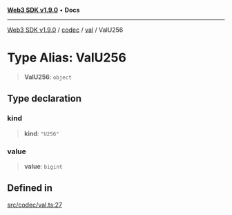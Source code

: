 [**Web3 SDK v1.9.0**](../../../../../README.md) • **Docs**

***

[Web3 SDK v1.9.0](../../../../../globals.md) / [codec](../../../README.md) / [val](../README.md) / ValU256

# Type Alias: ValU256

> **ValU256**: `object`

## Type declaration

### kind

> **kind**: `"U256"`

### value

> **value**: `bigint`

## Defined in

[src/codec/val.ts:27](https://github.com/Mystic-Nayy/alephium-web3/blob/ee41f5e0e7d7fb0b155fe62f05b2ac03772895ca/packages/web3/src/codec/val.ts#L27)
